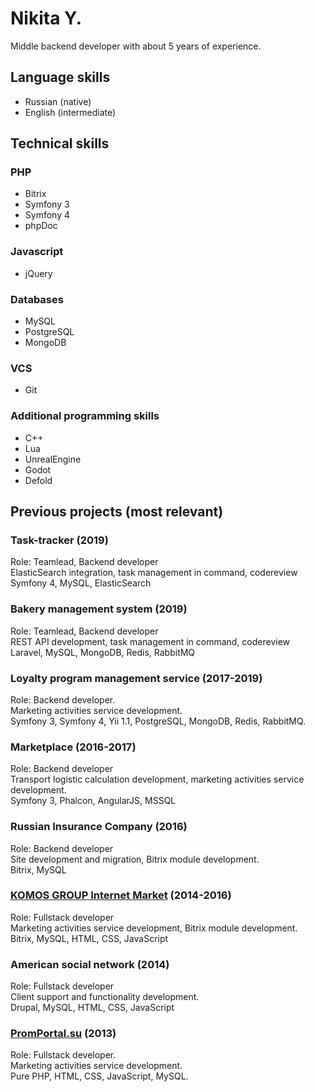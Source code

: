 # Nikita Y.

Middle backend developer with about 5 years of experience.

## Language skills

* Russian (native)
* English (intermediate)

## Technical skills

### PHP

* Bitrix
* Symfony 3
* Symfony 4
* phpDoc

### Javascript

* jQuery

### Databases

* MySQL
* PostgreSQL
* MongoDB

### VCS 
* Git

### Additional programming skills

* C++
* Lua
* UnrealEngine
* Godot
* Defold

## Previous projects (most relevant)

### Task-tracker (2019)

Role: Teamlead, Backend developer  
ElasticSearch integration, task management in command, codereview  
Symfony 4, MySQL, ElasticSearch  

### Bakery management system (2019)

Role: Teamlead, Backend developer  
REST API development, task management in command, codereview  
Laravel, MySQL, MongoDB, Redis, RabbitMQ  

### Loyalty program management service (2017-2019)

Role: Backend developer.  
Marketing activities service development.  
Symfony 3, Symfony 4, Yii 1.1, PostgreSQL, MongoDB, Redis, RabbitMQ.  

### Marketplace (2016-2017)
Role: Backend developer  
Transport logistic calculation development, marketing activities service development.  
Symfony 3, Phalcon, AngularJS, MSSQL  

### Russian Insurance Company (2016)
Role: Backend developer  
Site development and migration, Bitrix module development.  
Bitrix, MySQL  

### [KOMOS GROUP Internet Market](https://tk.komos.ru) (2014-2016)
Role: Fullstack developer  
Marketing activities service development, Bitrix module development.  
Bitrix, MySQL, HTML, CSS, JavaScript  

### American social network (2014)
Role: Fullstack developer  
Client support and functionality development.  
Drupal, MySQL, HTML, CSS, JavaScript  

### [PromPortal.su](http://promportal.su/) (2013) 
Role: Fullstack developer.  
Marketing activities service development.  
Pure PHP, HTML, CSS, JavaScript, MySQL.  
